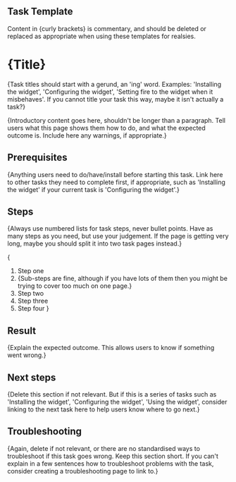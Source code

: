 ## Task Template
Content in {curly brackets} is commentary, and should be deleted or replaced as appropriate when using these templates for realsies.

# {Title}
{Task titles should start with a gerund, an 'ing' word. Examples: 'Installing the widget', 'Configuring the widget', 'Setting fire to the widget when it misbehaves'. If you cannot title your task this way, maybe it isn't actually a task?}

{Introductory content goes here, shouldn't be longer than a paragraph. Tell users what this page shows them how to do, and what the expected outcome is. Include here any warnings, if appropriate.}

## Prerequisites
{Anything users need to do/have/install before starting this task. Link here to other tasks they need to complete first, if appropriate, such as 'Installing the widget' if your current task is 'Configuring the widget'.}

## Steps
{Always use numbered lists for task steps, never bullet points. Have as many steps as you need, but use your judgement. If the page is getting very long, maybe you should split it into two task pages instead.}

{
1. Step one
  1. {Sub-steps are fine, although if you have lots of them then you might be trying to cover too much on one page.}
2. Step two
3. Step three
4. Step four
}

## Result
{Explain the expected outcome. This allows users to know if something went wrong.}

## Next steps
{Delete this section if not relevant. But if this is a series of tasks such as 'Installing the widget', 'Configuring the widget', 'Using the widget', consider linking to the next task here to help users know where to go next.}

## Troubleshooting
{Again, delete if not relevant, or there are no standardised ways to troubleshoot if this task goes wrong. Keep this section short. If you can't explain in a few sentences how to troubleshoot problems with the task, consider creating a troubleshooting page to link to.}
